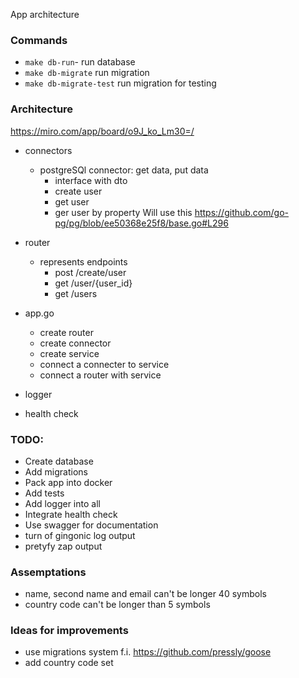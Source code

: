 App architecture

### Commands
- `make db-run`- run database
- `make db-migrate` run migration
- `make db-migrate-test` run migration for testing

### Architecture 
https://miro.com/app/board/o9J_ko_Lm30=/

- connectors
  - postgreSQl connector: get data, put data
    - interface with dto
    - create user
    - get user
    - ger user by property
Will use this https://github.com/go-pg/pg/blob/ee50368e25f8/base.go#L296
    
- router
  - represents endpoints
    - post /create/user
    - get /user/{user_id}
    - get /users
- app.go
   - create router
   - create connector
   - create service
   - connect a connecter to service
   - connect a router with service
- logger
- health check

### TODO:
- Create database
- Add migrations
- Pack app into docker
- Add tests
- Add logger into all
- Integrate health check
- Use swagger for documentation
- turn of gingonic log output
- pretyfy zap output


### Assemptations
- name, second name and email can't be longer 40 symbols
- country code can't be longer than 5 symbols

### Ideas for improvements
- use migrations system f.i. https://github.com/pressly/goose
- add country code set

